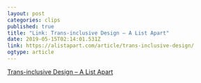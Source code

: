 ```yaml
---
layout: post 
categories: clips 
published: true 
title: "Link: Trans-inclusive Design – A List Apart" 
date: 2019-05-15T02:14:01.531Z 
link: https://alistapart.com/article/trans-inclusive-design/ 
ogtype: article 
---
```

[ Trans-inclusive Design – A List Apart ]( https://alistapart.com/article/trans-inclusive-design/ ) 
